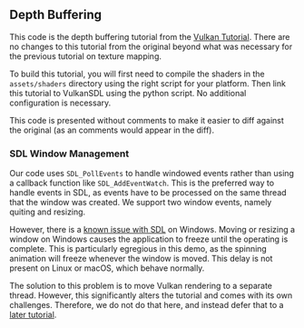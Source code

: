 Depth Buffering
--------

This code is the depth buffering tutorial from the 
[Vulkan Tutorial](https://vulkan-tutorial.com). There are no changes to this 
tutorial from the original beyond what was necessary for the previous tutorial
on texture mapping.

To build this tutorial, you will first need to compile the shaders in the
`assets/shaders` directory using the right script for your platform. Then
link this tutorial to VulkanSDL using the python script. No additional
configuration is necessary.

This code is presented without comments to make it easier to diff against 
the original (as an comments would appear in the diff).

### SDL Window Management

Our code uses `SDL_PollEvents` to handle windowed events rather than using a 
callback function like `SDL_AddEventWatch`. This is the preferred way to 
handle events in SDL, as events have to be processed on the same thread that
the window was created. We support two window events, namely quiting and 
resizing.

However, there is a [known issue with SDL](https://github.com/libsdl-org/SDL/issues/1059)
on Windows. Moving or resizing a window on Windows causes the application 
to freeze until the operating is complete. This is particularly egregious 
in this demo, as the spinning animation will freeze whenever the window is
moved. This delay is not present on Linux or macOS, which behave normally.

The solution to this problem is to move Vulkan rendering to a separate 
thread. However, this significantly alters the tutorial and comes with its
own challenges. Therefore, we do not do that here, and instead defer that
to a [later tutorial](../tutorial10/README.md).
